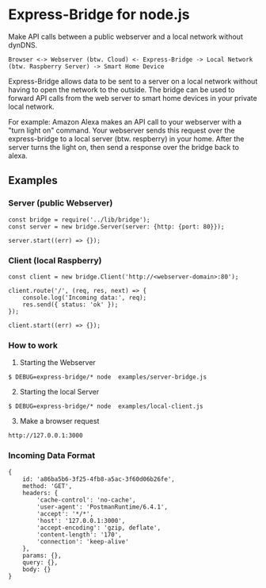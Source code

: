 # Express-Bridge for node.js

Make API calls between a public webserver and a local network without dynDNS.

```
Browser <-> Webserver (btw. Cloud) <- Express-Bridge -> Local Network (btw. Raspberry Server) -> Smart Home Device
```

Express-Bridge allows data to be sent to a server on a local network without having to open the network to the outside. The bridge can be used to forward API calls from the web server to smart home devices in your private local network.

For example: Amazon Alexa makes an API call to your webserver with a "turn light on" command. Your webserver sends this request over the express-bridge to a local server (btw. respberry) in your home. After the server turns the light on, then send a response over the bridge back to alexa.

## Examples

### Server (public Webserver)
```
const bridge = require('../lib/bridge');
const server = new bridge.Server(server: {http: {port: 80}});

server.start((err) => {});
``` 

### Client (local Raspberry)
```
const client = new bridge.Client('http://<webserver-domain>:80');

client.route('/', (req, res, next) => {
    console.log('Incoming data:', req);
    res.send({ status: 'ok' });
});

client.start((err) => {});
```

### How to work

1. Starting the Webserver
```
$ DEBUG=express-bridge/* node  examples/server-bridge.js
```

2. Starting the local Server
```
$ DEBUG=express-bridge/* node  examples/local-client.js
```

3. Make a browser request
```
http://127.0.0.1:3000
```

### Incoming Data Format
```
{
    id: 'a86ba5b6-3f25-4fb8-a5ac-3f60d06b26fe',
    method: 'GET',
    headers: {
        'cache-control': 'no-cache',
        'user-agent': 'PostmanRuntime/6.4.1',
        'accept': '*/*',
        'host': '127.0.0.1:3000',
        'accept-encoding': 'gzip, deflate',
        'content-length': '170',
        'connection': 'keep-alive'
    },
    params: {},
    query: {},
    body: {}
}
```
